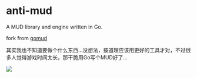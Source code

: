 anti-mud
=====

A MUD library and engine written in Go.

fork from [gomud](https://github.com/dominichamon/gomud)

其实我也不知道要做个什么东西...没想法，按道理应该用更好的工具才对，不过很多人觉得游戏时间太长，那干脆用Go写个MUD好了...

![](http://image.igerm.cn/img/20190406010721.png)